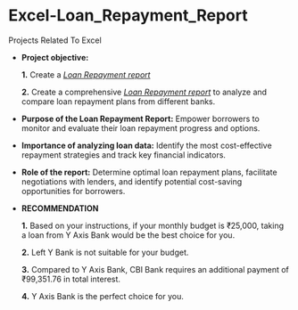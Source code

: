 # Excel-Loan_Repayment_Report
Projects Related To Excel

- **Project objective:**
 
  **1.** Create a _[Loan Repayment report](https://github.com/DataWizardGuru/Excel-Loan_Repayment_Report/blob/main/loan_repayment_analysis_report.pdf)_ 
  
  **2.** Create a comprehensive _[Loan Repayment report](https://github.com/DataWizardGuru/Excel-Loan_Repayment_Report/blob/main/loan_repayment_analysis_report.pdf)_ to analyze and compare loan repayment plans from different banks.
  

- **Purpose of the Loan Repayment Report:**  Empower borrowers to monitor and evaluate their loan repayment progress and options.
- **Importance of analyzing loan data:** Identify the most cost-effective repayment strategies and track key financial indicators.
- **Role of the report:** Determine optimal loan repayment plans, facilitate negotiations with lenders, and identify potential cost-saving opportunities for borrowers.

- **RECOMMENDATION**
 
  **1.** Based on your instructions, if your monthly budget is ₹25,000, taking a loan from Y Axis Bank would be the best choice for you.
  
   **2.** Left Y Bank is not suitable for your budget.
  
   **3.** Compared to Y Axis Bank, CBI Bank requires an additional payment of ₹99,351.76 in total interest.
  
   **4.** Y Axis Bank is the perfect choice for you.


